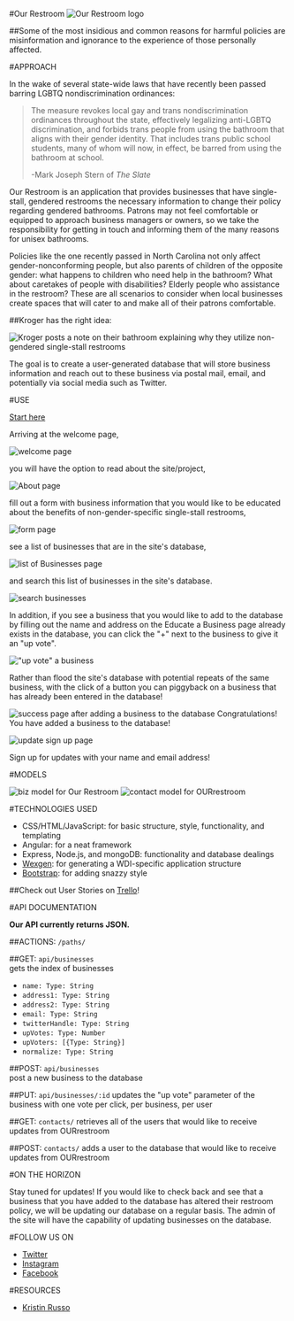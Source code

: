 #Our Restroom
![Our Restroom logo](https://i.imgur.com/9DbFG9o.png)

##Some of the most insidious and common reasons for harmful policies are misinformation and ignorance to the experience of those personally affected.


#APPROACH

In the wake of several state-wide laws that have recently been passed barring 
LGBTQ nondiscrimination ordinances:

> The measure revokes local gay and trans nondiscrimination ordinances throughout the state, 
> effectively legalizing anti-LGBTQ discrimination, and forbids trans people from using the 
> bathroom that aligns with their gender identity. That includes trans public school students, 
> many of whom will now, in effect, be barred from using the bathroom at school.  
> 
> -Mark Joseph Stern of _The Slate_

Our Restroom is an application that provides businesses that have single-stall, gendered restrooms
the necessary information to change their policy regarding gendered bathrooms. Patrons may not feel comfortable or equipped to approach business managers or owners, so we take the responsibility for getting in touch and informing them of the many reasons for unisex bathrooms. 

Policies like the one recently passed in North Carolina not only affect gender-nonconforming
people, but also parents of children of the opposite gender: what happens to children who
need help in the bathroom? What about caretakes of people with disabilities? Elderly people who 
assistance in the restroom? 
These are all scenarios to consider when local businesses create spaces that will cater
to and make all of their patrons comfortable.

##Kroger has the right idea:  

![Kroger posts a note on their bathroom explaining why they utilize non-gendered single-stall restrooms](https://40.media.tumblr.com/468e9567a4801b118d52cfa93d05cc34/tumblr_o4t2k959eS1qcqoybo1_500.jpg)

The goal is to create a user-generated database that will store business information
and reach out to these business via postal mail, email, and potentially via social 
media such as Twitter.

#USE

[Start here](https://hidden-sea-10254.herokuapp.com)

Arriving at the welcome page,  

![welcome page](https://i.imgur.com/5aSjvz7.png) 


you will have the option to read about the site/project,  

![About page](https://i.imgur.com/LoqpxuS.png)

fill out a form with business information that you would like to be educated about
the benefits of non-gender-specific single-stall restrooms,  

![form page](https://i.imgur.com/erIu9DQ.png) 

see a list of businesses that are in the site's database,   

![list of Businesses page](https://i.imgur.com/P3WxZlZ.png)


and search this list of businesses in the site's database.  

![search businesses](https://i.imgur.com/kv5EySr.png)

In addition, if you see a business that you would like to add to the database by
filling out the name and address on the Educate a Business page already exists 
in the database, you can click the "+" next to the business to give it an "up vote".

!["up vote" a business](https://i.imgur.com/UnxKuqx.png)

Rather than flood the site's database with potential repeats of the same business, 
with the click of a button you can piggyback on a business that has already been entered in the 
database!

![success page after adding a business to the database](https://i.imgur.com/cUgOhS4.png)
Congratulations! You have added a business to the database!

![update sign up page](https://i.imgur.com/nrRcNaJ.png)

Sign up for updates with your name and email address!

#MODELS
  
![biz model for Our Restroom](https://i.imgur.com/WsjUPnH.png)
![contact model for OURrestroom](https://i.imgur.com/NQHzibD.png)

#TECHNOLOGIES USED  
- CSS/HTML/JavaScript: for basic structure, style, functionality, and templating  
- Angular: for a neat framework   
- Express, Node.js, and mongoDB: functionality and database dealings  
- [Wexgen](https://github.com/h4w5/wexgen): for generating a WDI-specific application structure  
- [Bootstrap](http://getbootstrap.com/): for adding snazzy style


##Check out User Stories on [Trello](https://trello.com/b/NClftgba/our-restroom)!

#API DOCUMENTATION

**Our API currently returns JSON.** 

##ACTIONS: `/paths/`

##GET: `api/businesses`  
gets the index of businesses  

- `name: Type: String`
- `address1: Type: String`
- `address2: Type: String`
- `email: Type: String`
- `twitterHandle: Type: String`
- `upVotes: Type: Number`
- `upVoters: [{Type: String}]`
- `normalize: Type: String` 

##POST: `api/businesses`  
post a new business to the database

##PUT: `api/businesses/:id`
updates the "up vote" parameter of the business with one vote per click, 
per business, per user

##GET: `contacts/`
retrieves all of the users that would like to receive updates from OURrestroom

##POST: `contacts/`
adds a user to the database that would like to receive updates from OURrestroom


#ON THE HORIZON

Stay tuned for updates! If you would like to check back and see that a business
that you have added to the database has altered their restroom policy, we will be updating 
our database on a regular basis. The admin of the site will have the capability
of updating businesses on the database. 

#FOLLOW US ON
- [Twitter](https://twitter.com/ourrestroom)
- [Instagram](http://instagram.com/ourrestroom)
- [Facebook](https://www.facebook.com/OURrestroom)

#RESOURCES
- [Kristin Russo](http://www.kristinnoeline.com/)  



